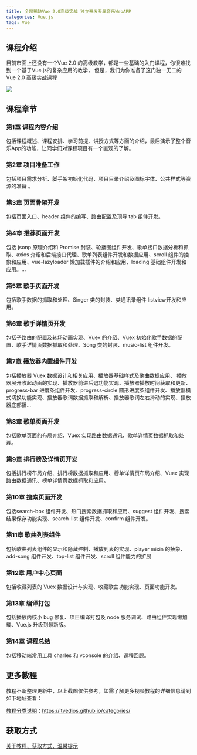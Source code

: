 ```yaml
---
title: 全网稀缺Vue 2.0高级实战 独立开发专属音乐WebAPP 
categories: Vue.js
tags: Vue
---
```


## 课程介绍

目前市面上还没有一个Vue 2.0 的高级教学，都是一些基础的入门课程，你很难找到一个基于Vue.js的复杂应用的教学， 但是，我们为你准备了这门独一无二的Vue 2.0 高级实战课程

![](http://oqn6ggw87.bkt.clouddn.com/独立开发专属音乐WebAPP.png)

<!--more-->

## 课程章节

### 第1章 课程内容介绍

包括课程概述、课程安排、学习前提、讲授方式等方面的介绍，最后演示了整个音乐App的功能，让同学们对课程项目有一个直观的了解。

### 第2章 项目准备工作

包括项目需求分析、脚手架初始化代码、项目目录介绍及图标字体、公共样式等资源的准备	。

### 第3章 页面骨架开发

包括页面入口、header 组件的编写、路由配置及顶导 tab 组件开发。

### 第4章 推荐页面开发

包括 jsonp 原理介绍和 Promise 封装、轮播图组件开发、歌单接口数据分析和抓取、axios 介绍和后端接口代理、歌单列表组件开发和数据应用、scroll 组件的抽象和应用、vue-lazyloader 懒加载插件的介绍和应用、loading 基础组件开发和应用。...

### 第5章 歌手页面开发

包括歌手数据的抓取和处理、Singer 类的封装、类通讯录组件 listview开发和应用。

### 第6章 歌手详情页开发

包括子路由的配置及转场动画实现、Vuex 的介绍、Vuex 初始化歌手数据的配置、歌手详情页数据抓取和处理、Song 类的封装、music-list 组件开发。

### 第7章 播放器内置组件开发

包括播放器 Vuex 数据设计和相关应用、播放器基础样式及歌曲数据应用、	播放器展开收起动画的实现、播放器前进后退功能实现、播放器播放时间获取和更新、progress-bar 进度条组件开发、progress-circle 圆形进度条组件开发、播放器模式切换功能实现、播放器歌词数据抓取和解析、播放器歌词左右滑动的实现、播放器底部播...

### 第8章 歌单页面开发

包括歌单页面的布局介绍、Vuex 实现路由数据通讯、歌单详情页数据抓取和处理。

### 第9章 排行榜及详情页开发

包括排行榜布局介绍、排行榜数据抓取和应用、榜单详情页布局介绍、Vuex 实现路由数据通讯、榜单详情页数据抓取和应用。

### 第10章 搜索页面开发

包括search-box 组件开发、热门搜索数据抓取和应用、suggest 组件开发、搜索结果保存功能实现、search-list 组件开发、confirm 组件开发。

### 第11章 歌曲列表组件

包括歌曲列表组件的显示和隐藏控制、播放列表的实现、player mixin 的抽象、 add-song 组件开发、top-list 组件开发、scroll 组件能力的扩展

### 第12章 用户中心页面

包括收藏列表的 Vuex 数据设计与实现、收藏歌曲功能实现、页面功能开发。

### 第13章 编译打包

包括播放内核小 bug 修复、项目编译打包及 node 服务调试、路由组件实现懒加载、Vue.js 升级到最新版。

### 第14章 课程总结

包括移动端常用工具 charles 和 vconsole 的介绍、课程回顾。

## 更多教程

教程不断整理更新中，以上截图仅供参考，如需了解更多视频教程的详细信息请到如下地址查看：

[教程分类说明](https://itvedios.github.io/categories/)：<https://itvedios.github.io/categories/>

## 获取方式

[关于教程、获取方式、温馨提示](https://itvedios.github.io/about/)